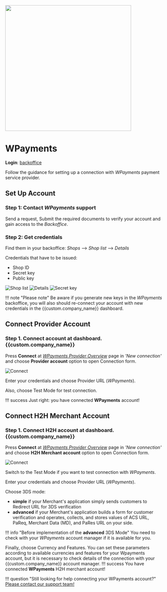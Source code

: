 <img src="https://static.openfintech.io/payment_providers/wpayments/logo.png?w=400" width="400px" >

# WPayments

**Login**: [backoffice](https://backoffice.wpayments.eu/)

Follow the guidance for setting up a connection with *WPayments* payment service provider.

## Set Up Account

### Step 1: Contact *WPayments* support

Send a request, Submit the required documents to verify your account and gain access to the *Backoffice*.

### Step 2: Get credentials

Find them in your backoffice: *Shops* --> *Shop list* --> *Details*

Credentials that have to be issued:

* Shop ID
* Secret key
* Public key

![Shop list](images/shop-list.png)
![Details](images/shop-details.png)
![Secret key](images/secret-key.png)

!!! note "Please note"
    Be aware if you generate new keys in the *WPayments* backoffice, you will also should re-connect your account with new credentials in the {{custom.company_name}} dashboard.

## Connect Provider Account

### Step 1. Connect account at dashboard.{{custom.company_name}}

Press **Connect** at [*WPayments Provider Overview*]({{custom.dashboard_base_url}}connect-directory/payment-providers/wpayments/general) page in *'New connection'* and choose **Provider account** option to open Connection form.

![Connect](images/provider-account.png)

Enter your credentials and choose Provider URL (*WPayments*).

Also, choose Test Mode for test connection.

!!! success
    Just right: you have connected **WPayments** account!

## Connect H2H Merchant Account

### Step 1. Connect H2H account at dashboard.{{custom.company_name}}

Press **Connect** at [*WPayments Provider Overview*]({{custom.dashboard_base_url}}connect-directory/payment-providers/WPayments/general) page in *'New connection'* and choose **H2H Merchant account** option to open Connection form.

![Connect](images/h2h-merchant-account.png)

Switch to the Test Mode if you want to test connection with *WPayments*.

Enter your credentials and choose Provider URL (*WPayments*).

Choose 3DS mode:

* **simple** if your Merchant's application simply sends customers to Redirect URL for 3DS verification
* **advanced** if your Merchant's application builds a form for customer verification and operates, collects, and stores values of ACS URL, PaReq, Merchant Data (MD), and PaRes URL on your side.

!!! info "Before implementation of the **advanced** 3DS Mode"
    You need to check with your *WPayments* account manager if it is available for you.

Finally, choose Currency and Features. You can set these parameters according to available currencies and features for your Wpayments account, but it is necessary to check details of the connection with your {{custom.company_name}} account manager.
!!! success
    You have connected **WPayments** H2H merchant account!

!!! question "Still looking for help connecting your WPayments account?"
    [Please contact our support team!](mailto:{{custom.support_email}})
